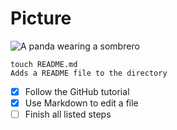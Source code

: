 # Picture
![A panda wearing a sombrero](https://thumbs.dreamstime.com/z/big-panda-bamboo-bear-portrait-sombrero-mexican-hat-face-cute-animal-head-mascot-character-180116939.jpg)

```
touch README.md 
Adds a README file to the directory
```

- [x] Follow the GitHub tutorial
- [x] Use Markdown to edit a file
- [ ] Finish all listed steps
